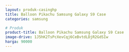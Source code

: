 ```yaml
---
layout: produk-casinghp
title: Balloon Pikachu Samsung Galaxy S9 Case
categories: samsung

# Produk
product-title: Balloon Pikachu Samsung Galaxy S9 Case
image-drive: 1J5hK2TsPcXevCqj6CeBvtdLDjR2GdSIw
harga: 90000
---
```

